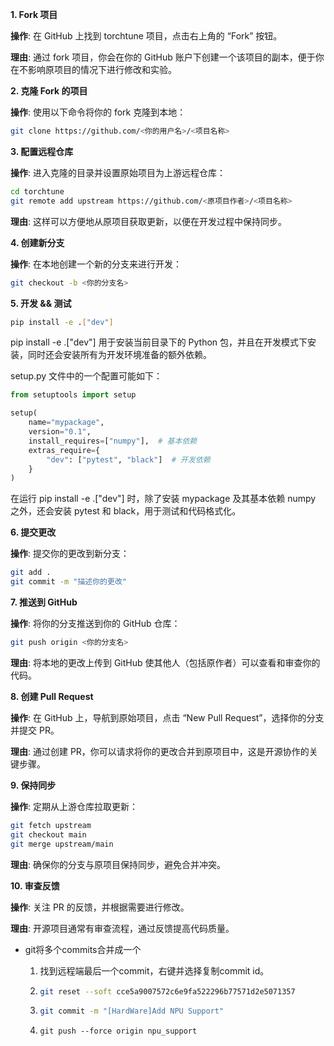 **1. Fork 项目**

**操作**: 在 GitHub 上找到 torchtune 项目，点击右上角的 “Fork” 按钮。

**理由**: 通过 fork 项目，你会在你的 GitHub 账户下创建一个该项目的副本，便于你在不影响原项目的情况下进行修改和实验。

**2. 克隆 Fork 的项目**

**操作**: 使用以下命令将你的 fork 克隆到本地：

```bash
git clone https://github.com/<你的用户名>/<项目名称>
```

**3. 配置远程仓库**

**操作**: 进入克隆的目录并设置原始项目为上游远程仓库：

```bash
cd torchtune
git remote add upstream https://github.com/<原项目作者>/<项目名称>
```

**理由**: 这样可以方便地从原项目获取更新，以便在开发过程中保持同步。

**4. 创建新分支**

**操作**: 在本地创建一个新的分支来进行开发：

```bash
git checkout -b <你的分支名>
```

**5. 开发 && 测试**

```bash
pip install -e .["dev"]
```

pip install -e .["dev"] 用于安装当前目录下的 Python 包，并且在开发模式下安装，同时还会安装所有为开发环境准备的额外依赖。

setup.py 文件中的一个配置可能如下：

```python
from setuptools import setup

setup(
    name="mypackage",
    version="0.1",
    install_requires=["numpy"],  # 基本依赖
    extras_require={
        "dev": ["pytest", "black"]  # 开发依赖
    }
)
```

在运行 pip install -e .["dev"] 时，除了安装 mypackage 及其基本依赖 numpy 之外，还会安装 pytest 和 black，用于测试和代码格式化。

**6. 提交更改**

**操作**: 提交你的更改到新分支：

```bash
git add .
git commit -m "描述你的更改"
```

**7. 推送到 GitHub**

**操作**: 将你的分支推送到你的 GitHub 仓库：

```bash
git push origin <你的分支名>
```

**理由**: 将本地的更改上传到 GitHub 使其他人（包括原作者）可以查看和审查你的代码。

**8. 创建 Pull Request**

**操作**: 在 GitHub 上，导航到原始项目，点击 “New Pull Request”，选择你的分支并提交 PR。

**理由**: 通过创建 PR，你可以请求将你的更改合并到原项目中，这是开源协作的关键步骤。

**9. 保持同步**

**操作**: 定期从上游仓库拉取更新：

```bash
git fetch upstream
git checkout main
git merge upstream/main
```

**理由**: 确保你的分支与原项目保持同步，避免合并冲突。

**10. 审查反馈**

**操作**: 关注 PR 的反馈，并根据需要进行修改。

**理由**: 开源项目通常有审查流程，通过反馈提高代码质量。



* git将多个commits合并成一个

  1. 找到远程端最后一个commit，右键并选择复制commit id。

  2. ```bash
     git reset --soft cce5a9007572c6e9fa522296b77571d2e5071357
     ```

  3. ```bash
     git commit -m "[HardWare]Add NPU Support"
     ```

  4. ```
     git push --force origin npu_support
     ```

